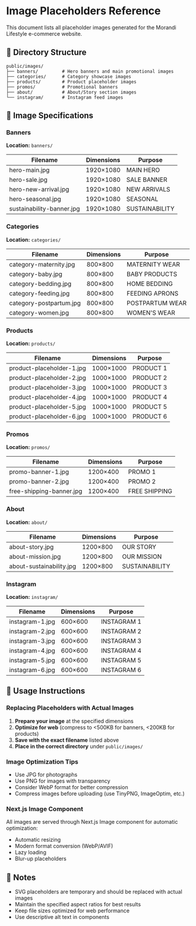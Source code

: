 # Image Placeholders Reference

This document lists all placeholder images generated for the Morandi Lifestyle e-commerce website.

## 📁 Directory Structure

```
public/images/
├── banners/         # Hero banners and main promotional images
├── categories/      # Category showcase images
├── products/        # Product placeholder images
├── promos/          # Promotional banners
├── about/           # About/Story section images
└── instagram/       # Instagram feed images
```

## 🎨 Image Specifications


### Banners

**Location:** `banners/`

| Filename | Dimensions | Purpose |
|----------|------------|----------|
| hero-main.jpg | 1920×1080 | MAIN HERO |
| hero-sale.jpg | 1920×1080 | SALE BANNER |
| hero-new-arrival.jpg | 1920×1080 | NEW ARRIVALS |
| hero-seasonal.jpg | 1920×1080 | SEASONAL |
| sustainability-banner.jpg | 1920×1080 | SUSTAINABILITY |

### Categories

**Location:** `categories/`

| Filename | Dimensions | Purpose |
|----------|------------|----------|
| category-maternity.jpg | 800×800 | MATERNITY WEAR |
| category-baby.jpg | 800×800 | BABY PRODUCTS |
| category-bedding.jpg | 800×800 | HOME BEDDING |
| category-feeding.jpg | 800×800 | FEEDING APRONS |
| category-postpartum.jpg | 800×800 | POSTPARTUM WEAR |
| category-women.jpg | 800×800 | WOMEN'S WEAR |

### Products

**Location:** `products/`

| Filename | Dimensions | Purpose |
|----------|------------|----------|
| product-placeholder-1.jpg | 1000×1000 | PRODUCT 1 |
| product-placeholder-2.jpg | 1000×1000 | PRODUCT 2 |
| product-placeholder-3.jpg | 1000×1000 | PRODUCT 3 |
| product-placeholder-4.jpg | 1000×1000 | PRODUCT 4 |
| product-placeholder-5.jpg | 1000×1000 | PRODUCT 5 |
| product-placeholder-6.jpg | 1000×1000 | PRODUCT 6 |

### Promos

**Location:** `promos/`

| Filename | Dimensions | Purpose |
|----------|------------|----------|
| promo-banner-1.jpg | 1200×400 | PROMO 1 |
| promo-banner-2.jpg | 1200×400 | PROMO 2 |
| free-shipping-banner.jpg | 1200×400 | FREE SHIPPING |

### About

**Location:** `about/`

| Filename | Dimensions | Purpose |
|----------|------------|----------|
| about-story.jpg | 1200×800 | OUR STORY |
| about-mission.jpg | 1200×800 | OUR MISSION |
| about-sustainability.jpg | 1200×800 | SUSTAINABILITY |

### Instagram

**Location:** `instagram/`

| Filename | Dimensions | Purpose |
|----------|------------|----------|
| instagram-1.jpg | 600×600 | INSTAGRAM 1 |
| instagram-2.jpg | 600×600 | INSTAGRAM 2 |
| instagram-3.jpg | 600×600 | INSTAGRAM 3 |
| instagram-4.jpg | 600×600 | INSTAGRAM 4 |
| instagram-5.jpg | 600×600 | INSTAGRAM 5 |
| instagram-6.jpg | 600×600 | INSTAGRAM 6 |

## 🔄 Usage Instructions

### Replacing Placeholders with Actual Images

1. **Prepare your image** at the specified dimensions
2. **Optimize for web** (compress to <500KB for banners, <200KB for products)
3. **Save with the exact filename** listed above
4. **Place in the correct directory** under `public/images/`

### Image Optimization Tips

- Use JPG for photographs
- Use PNG for images with transparency
- Consider WebP format for better compression
- Compress images before uploading (use TinyPNG, ImageOptim, etc.)

### Next.js Image Component

All images are served through Next.js Image component for automatic optimization:
- Automatic resizing
- Modern format conversion (WebP/AVIF)
- Lazy loading
- Blur-up placeholders

## 📝 Notes

- SVG placeholders are temporary and should be replaced with actual images
- Maintain the specified aspect ratios for best results
- Keep file sizes optimized for web performance
- Use descriptive alt text in components
